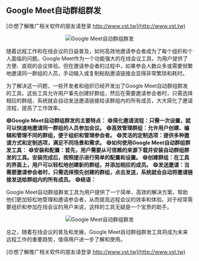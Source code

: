 ## **Google Meet自动群组群发**

[😍想了解推广相关软件的朋友请登录 http://www.vst.tw](http://www.vst.tw)

 <center><img src="https://vst.tw/MP4/tuiguang/png/7.png" alt="Google Meet自动群组群发"></center>

随着远程工作和在线会议的日益普及，如何高效地邀请参会者成为了每个组织和个人面临的问题。Google Meet作为一个功能强大的在线会议工具，为用户提供了方便、直观的会议体验。但在邀请参会者的过程中，如果参会人数众多或需要频繁地邀请同一群组的人员，手动输入或复制粘贴邀请链接会显得非常繁琐和耗时。

为了解决这一问题，一些开发者和组织已经开发出了Google Meet自动群组群发的工具。这些工具允许用户事先创建好群组，然后在需要邀请参会者时，只需选择相应的群组，系统就会自动发送邀请链接给该群组内的所有成员，大大简化了邀请流程，提高了工作效率。

**😄Google Meet自动群组群发的主要特点：**
**😄简化邀请流程：只需一次设置，就可以快速地邀请同一群组的人员参加会议。**
**😄高效管理群组：允许用户创建、编辑和管理不同的群组，便于组织和管理参会者。**
**😄灵活的定制选项：提供多种邀请方式和定制选项，满足不同场景和需求。**
**😄如何使用Google Meet自动群组群发工具：**
**😄安装和配置：首先，用户需要从可信赖的来源下载并安装自动群组群发的工具。安装完成后，按照提示进行简单的配置和设置。**
**😄创建群组：在工具的界面上，用户可以轻松地创建新的群组，并添加相应的成员。**
**😄发送邀请：当需要邀请参会者时，只需选择预先创建的群组，点击发送，系统就会自动将邀请链接发送给群组内的所有成员。**
**😄结语：**

Google Meet自动群组群发工具为用户提供了一个简单、高效的解决方案，帮助他们更加轻松地管理和邀请参会者，从而提高远程会议的效率和体验。对于经常需要组织和参加在线会议的用户来说，这样的工具无疑是一个宝贵的助手。

 <center><img src="https://vst.tw/MP4/tuiguang/png/5.png" alt="Google Meet自动群组群发"></center>

总之，随着在线会议的普及和发展，Google Meet自动群组群发工具将成为未来远程工作的重要趋势，值得用户进一步了解和使用。

[😍想了解推广相关软件的朋友请登录 http://www.vst.tw](http://www.vst.tw)



